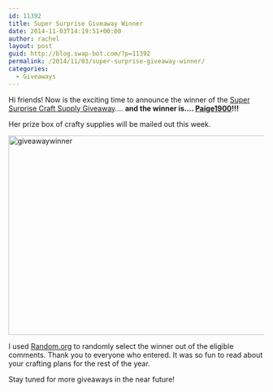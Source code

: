 ```yaml
---
id: 11392
title: Super Surprise Giveaway Winner
date: 2014-11-03T14:19:51+00:00
author: rachel
layout: post
guid: http://blog.swap-bot.com/?p=11392
permalink: /2014/11/03/super-surprise-giveaway-winner/
categories:
  - Giveaways
---
```

Hi friends! Now is the exciting time to announce the winner of the [Super Surprise Craft Supply Giveaway](http://blog.swap-bot.com/2014/10/22/super-surprise-giveaway/)&#8230;. **and the winner is&#8230;. [Paige1900](http://www.swap-bot.com/user:Paige1900)!!!**

Her prize box of crafty supplies will be mailed out this week. 

<img src="http://blog.swap-bot.com/wp-content/uploads/2014/11/giveawaywinner.png" alt="giveawaywinner" width="600" height="392" class="alignnone size-full wp-image-11393" />

I used [Random.org](http://www.random.org) to randomly select the winner out of the eligible comments. Thank you to everyone who entered. It was so fun to read about your crafting plans for the rest of the year. 

Stay tuned for more giveaways in the near future!